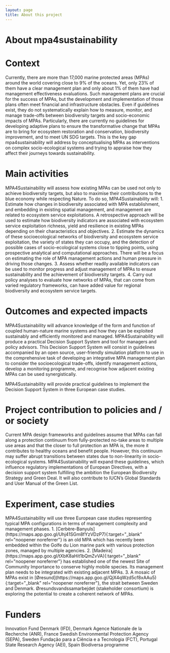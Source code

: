 ```yaml
---
layout: page
title: About this project
---
```

# About mpa4sustainability

# Context
<div class="justified-text">
<p>
Currently, there are more than 17,000 marine protected areas (MPAs) around the world covering close to 9% of the oceans. Yet, only 23% of them have a clear management plan and only about 1% of them have had management effectiveness evaluations. Such management plans are crucial for the success of MPAs, but the development and implementation of those plans often meet financial and infrastructure obstacles. Even if guidelines exist, they do not systematically explain how to measure, monitor, and manage trade-offs between biodiversity targets and socio-economic impacts of MPAs. Particularly, there are currently no guidelines for developing adaptive plans to ensure the transformative change that MPAs are to bring for ecosystem restoration and conservation, biodiversity improvement, and to meet UN SDG targets. This is the key gap mpa4sustainability will address by conceptualising MPAs as interventions on complex socio-ecological systems and trying to appraise how they affect their journeys towards sustainability. 
</p>
</div>

# Main activities
<div class="other-text">
<p>
MPA4Sustainability will assess how  existing MPAs can be used not only to achieve biodiversity targets, but also to maximise their contributions to the blue economy while respecting Nature. To do so, MPA4Sustainability will:
1. Estimate how changes in biodiversity associated with MPA establishment, and embedding in existing spatial management, and management are related to ecosystem service  exploitations. A retrospective approach will be used to estimate how biodiversity indicators are associated with  ecosystem service exploitation richness, yield and resilience in existing MPAs depending on their characteristics and objectives.
2. Estimate the dynamics of these socioecological networks of biodiversity and  ecosystem service exploitation, the variety of states they can occupy, and the detection of possible cases of socio-ecological systems close to tipping points, using prospective analytical and computational approaches. There will be a focus on estimating the role of MPA management actions and human pressure in driving those changes.
3. Assess whether readily available indicators can be used to monitor progress and adjust management of MPAs to ensure sustainability and the achievement of biodiversity targets. 
4. Carry out policy analyses to evaluate how networks of MPAs, that can come from varied regulatory frameworks, can have added value for regional biodiversity and  ecosystem service targets.
</p>
</div>

# Outcomes and expected impacts
<div class="justified-text">
<p>
MPA4Sustainability will advance knowledge of the form and function of coupled human-nature marine systems and how they can be exploited sustainably and efficiently monitored and managed. 
MPA4Sustainability will produce a practical Decision Support System and tool for managers and policy advisors. This Decision Support System will consist in guidelines accompanied by an open source, user-friendly simulation platform to use in the comprehensive task of developing an integrative MPA management plan to consider the socioecological trade-offs, identify management actions, develop a monitoring programme, and recognise how adjacent existing MPAs can be used synergistically. 

MPA4Sustainability will provide practical guidelines to implement the Decision Support System in three European case studies.
</p>
</div>

# Project contribution to policies and / or society
<div class="justified-text">
<p>
Current MPA design frameworks and guidelines assume that MPAs can fall along a protection continuum from fully-protected no-take areas to multiple use areas and that the closer to full protection an MPA is, the more it contributes to healthy oceans and benefit people. However, this continuum may suffer abrupt transitions between states due to non-linearity in socio-ecological systems. MPA4Sustainability will expand these guidelines, which influence regulatory implementations of European Directives, with a decision support system fulfilling the ambition the European Biodiversity Strategy and Green Deal. It will also contribute to IUCN’s Global Standards and User Manual of the Green List. 
</p>
</div>

# Experiment, case studies
<div class="other-text">
<p>
MPA4Sustainability will use three European case studies representing typical MPA configurations in terms of management complexity and management phases. 
1. [Cerbère-Banyuls](https://maps.app.goo.gl/Uhj41SGm8fYzVDzP7){:target="_blank" rel="noopener noreferrer"} is an old MPA which has recently been embedded within the Golfe du Lion marine park with various protection zones, managed by multiple agencies. 
2. [Madeira](https://maps.app.goo.gl/tXbK8aHit1bQmZvVA){:target="_blank" rel="noopener noreferrer"} has established one of the newest Site of Community Importance to conserve highly mobile species. Its management plan needs to be integrated with existing adjacent MPAs. 
3. A mosaic of MPAs exist in [Øresund](https://maps.app.goo.gl/QjX4qWzd5cf8xAAu5){:target="_blank" rel="noopener noreferrer"}, the strait between Sweden and Denmark. Øresundsvandssamarbejdet (stakeholder consortium) is exploring the potential to create a coherent network of MPAs.  
</p>
</div>

# Funders
<div class="other-text">
<p>
Innovation Fund Denmark (IFD), Denmark
Agence Nationale de la Recherche (ANR), France
Swedish Environmental Protection Agency (SEPA), Sweden
Fundação para a Ciência e a Tecnologia (FCT), Portugal
State Research Agency (AEI), Spain
Biodiversa programme
</p>
</div>
